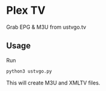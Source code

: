 # Plex TV

Grab EPG & M3U from ustvgo.tv


## Usage

Run

```bash
python3 ustvgo.py
````

This will create M3U and XMLTV files.
